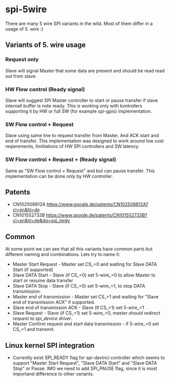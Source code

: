 # spi-5wire
There are many 5 wire SPI variants in the wild. Most of them differ in a usage of 5. wire :)

## Variants of 5. wire usage
### Request only
Slave will signal Master that some data are present and should be read read out from slave.

### HW Flow control (Ready signal)
Slave will suggest SPI Master controller to start or pause transfer if slave internall buffer is note ready.
This is working only with kontrollers supporting it by HW or full SW (for example spi-gpio) implementation.

### SW Flow control + Request
Slave using same line to request transfer from Master. And ACK start and end of transfer.
This implementation was designed to work around low cost reqierements, limitiations of HW SPI controllers and SW latency.

### SW Flow control + Request + (Ready signal)
Same as "SW Flow control + Request" and but can pause transfer. This implementation can be done only by HW controller.

## Patents
* CN102508812A https://www.google.de/patents/CN102508812A?cl=en&hl=de
* CN101552733B https://www.google.de/patents/CN101552733B?cl=en&hl=de&dq=spi_mrdy

## Common
At some point we can see that all this variants have common parts but different naming and combinations. Lets try to name it:
* Master Start Request - Master set CS_=0 and waiting for Slave DATA Start (if supported)
* Slave DATA Start - Slave (if CS_=0) set 5-wire_=0 to allow Master to start or resume data transfer
* Slave DATA Stop - Slave (if CS_=0) set 5-wire_=1,  to stop DATA transmission.
* Master end of transmission - Master set CS_=1 and waiting for "Slave end of transmission ACK" if supported.
* Slave end of transmission ACK - Slave (if CS_=1) set 5-wire_=1
* Slave Request - Slave (if CS_=1) set 5-wire_=0, *master should redirect request to spi_device driver*.
* Master Confirm request and start data transmission - if 5-wire_=0 set CS_=1 and transmit.

## Linux kernel SPI integration
* Currently exist SPI_READY flag for spi-davinci controller which seems to support "Master Start Request", "Slave DATA Start" and "Slave DATA Stop" or Pause. IMO we need to add SPI_PAUSE flag, since it is most importand difference to other variants.
